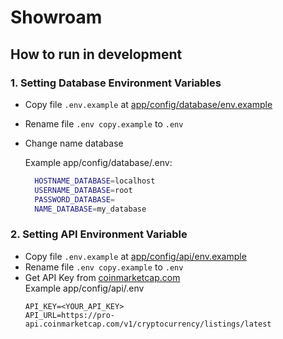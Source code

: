 # Showroam

## How to run in development

### 1. Setting Database Environment Variables
- Copy file `.env.example` at [app/config/database/env.example]((app/config/database/.env.example))
- Rename file `.env copy.example` to `.env`  
- Change name database  
  
   Example app/config/database/.env:
   ```sh
     HOSTNAME_DATABASE=localhost
     USERNAME_DATABASE=root
     PASSWORD_DATABASE=
     NAME_DATABASE=my_database
   ```
### 2. Setting API Environment Variable
- Copy file `.env.example` at [app/config/api/env.example]((app/config/api/env.example))
- Rename file `.env copy.example` to `.env`
- Get API Key from [coinmarketcap.com](https://coinmarketcap.com/api/pricing/)  
  Example app/config/api/.env
  ```
  API_KEY=<YOUR_API_KEY>
  API_URL=https://pro-api.coinmarketcap.com/v1/cryptocurrency/listings/latest
  ```